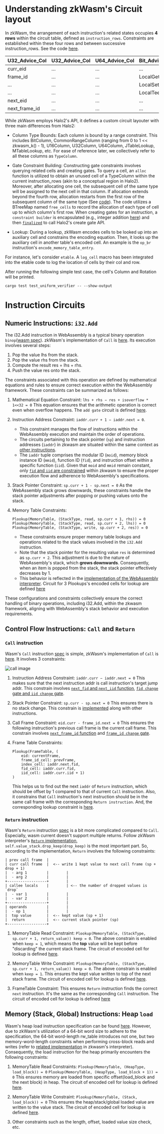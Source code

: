 # Understanding zkWasm's Circuit layout
In zkWasm, the arrangement of each instruction's related states occupies **4 rows** within the circuit table, defined as `instruction_rows`. Constraints are established within these four rows and between successive instruction_rows. See the code [here](./crates/zkwasm/src/circuits/etable/mod.rs#L219).

| U32_Advice_Col | U32_Advice_Col | U64_Advice_Col | Bit_Advice_Col | …         | Bit_Advice_Col | U8_Advice_Col | … |
|----------------|----------------|----------------|----------------|-----------|----------------|---------------|---|
| curr_eid       | …              | …              |    ...         | GlobalGet | Select         |   ...         |   |
|   frame_id   | …              | …              | LocalGet       | GlobalSet | Return         |   ...         |   |
| …              | …              | …              | LocalSet       | Const     | Bin            |   ...         |   |
| …              | …              | …              | LocalTee       | Drop      | Unary          |   ...         |   |
| next_eid       | …              | …              |    ...         | ... | 
| next_frame_id  | …              | …              |    ...         | ... | 

While zkWasm employs Halo2's API, it defines a custom circuit layouter with three main differences from Halo2:

- Column Type Bounds: Each column is bound by a range constraint. This includes BitColumn, CommonRangeColumn (ranging from 0 to 1 << zkwasm_k() - 1), U16Column, U32Column, U64Column, JTableLookup, MTableLookup, etc. For ease of reference later, we collectively refer to all these columns as `TypeColumn`.

- Gate Constraint Building: Constructing gate constraints involves querying related cells and creating gates. To query a cell, an `alloc` function is utilized to obtain an unused cell of a TypeColumn within the current instruction_rows (akin to a conceptual region in Halo2). Moreover, after allocating one cell, the subsequent cell of the same type will be assigned to the next cell in that column. If allocation extends beyond the fourth row, allocation restarts from the first row of the subsequent column of the same type (See [code](./crates/zkwasm/src/circuits/etable/allocator.rs#L335)). The code utilizes a BTreeMap named `free_cells` to record the allocation of each type of cell up to which column's first row. When creating gates for an instruction, a `constraint builder` is encapsulated (e.g., integer addition [here](./crates/zkwasm/src/circuits/etable/op_configure/op_bin.rs#L168)) and then [`finalized`](./crates/zkwasm/src/circuits/etable/constraint_builder.rs#L61) to call Halo2's create gate API.

- Lookup: During a lookup, zkWasm encodes cells to be looked up into an auxiliary cell and constrains the encoding equation. Then, it looks up the auxiliary cell in another table's encoded cell. An example is the `op_br` instruction's `encode_memory_table_entry`.

For instance, let's consider `etable`. A `log_cell` macro has been integrated into the etable code to log the location of cells by their col and row.

After running the following simple test case, the cell's Column and Rotation will be printed.
```
cargo test test_uniform_verifier -- --show-output
```

# Instruction Circuits
## Numeric Instructions: `i32.Add`
The i32.Add instruction in WebAssembly is a typical binary operation `binop`([wasm spec](https://webassembly.github.io/spec/core/exec/instructions.html#t-mathsf-xref-syntax-instructions-syntax-binop-mathit-binop)). zkWasm's implementation of `Call` is [here](https://github.com/DelphinusLab/wasmi/blob/99157e5054d3559a89843890faefca01d1bf8444/src/runner.rs#L2716). Its execution involves several steps:

1. Pop the value lhs from the stack.
2. Pop the value rhs from the stack.
3. Compute the result res = lhs + rhs.
4. Push the value res onto the stack.

The constraints associated with this operation are defined by mathematical equations and rules to ensure correct execution within the WebAssembly framework. These constraints can be summarized as follows:

1. Mathematical Equation Constraint:
    `lhs + rhs − res + isoverflow * 1<<32 = 0`
    This equation ensures that the arithmetic operation is correct even when overflow happens.  The `add gate` circuit is defined [here](./crates/zkwasm/src/circuits/etable/op_configure/op_bin.rs#L168).

2. Instruction Address Constraint:
    `iaddr.curr + 1 − iaddr.next = 0`.
    - This constraint manages the flow of instructions within the WebAssembly execution and maintain the order of operations. 
    - The circuits pertaining to the stack pointer (`sp`) and instruction addresses (`iaddr`) in zkwasm are situated within the same context as [other instructions](./crates/zkwasm/src/circuits/etable/mod.rs#L491). 
    - The `iaddr` tuple comprises the modular ID (`moid`), memory block instance ID (`mmid`), function ID (`fid`), and instruction offset within a specific function (`iid`). Given that `moid` and `mmid` remain constant, only [`fid` and `iid` are constrained](./crates/zkwasm/src/circuits/etable/mod.rs#L542) within zkwasm to ensure the proper execution flow and adherence to WebAssembly's specifications.

3. Stack Pointer Constraint:
    `sp.curr + 1 - sp.next = 0`
    As the WebAssembly stack grows downwards, these constraints handle the stack pointer adjustments after popping or pushing values onto the stack.

4. Memory Table Constraints:
    ```
    Plookup(MemoryTable, (StackType, read, sp.curr + 1, rhs)) = 0
    Plookup(MemoryTable, (StackType, read, sp.curr + 2, lhs)) = 0
    Plookup(MemoryTable, (StackType, write, sp.curr + 2, res)) = 0
    ```
    - These constraints ensure proper memory table lookups and operations related to the stack values involved in the `i32.Add` instruction. 
    - Note that the stack pointer for the resulting value `res` is determined as `sp.curr + 2`. This adjustment is due to the nature of WebAssembly's stack, which **grows downwards**. Consequently, when an item is popped from the stack, the stack pointer effectively decreases by 1. 
    - This behavior is reflected in the [implementation of the WebAssembly interpreter](./third-party/wasmi/wasmi_v1/src/engine/value_stack.rs#L186). Circuit for 3 Plookups's encoded cells for lookup are defined [here](./crates/zkwasm/src/circuits/etable/op_configure/op_bin.rs#L106) 

These configurations and constraints collectively ensure the correct handling of binary operations, including i32.Add, within the zkwasm framework, aligning with WebAssembly's stack behavior and execution requirements.

## Control Flow Instructions: `Call` and `Return` 

### `Call` instruction
Wasm's `Call` instruction [spec](https://webassembly.github.io/spec/core/exec/instructions.html#xref-syntax-instructions-syntax-instr-control-mathsf-call-x) is simple, zkWasm's implementation of `Call` is [here](https://github.com/DelphinusLab/wasmi/blob/99157e5054d3559a89843890faefca01d1bf8444/src/runner.rs#L2127).  It involves 3 constraints:

![call image](./images/call.png)

1. Instruction Address Constraint:
    `iaddr.curr − iaddr.next = 0`
    This makes sure that the next instruction addr is call instruction's target jump addr. This constrain involves [`next_fid` and `next_iid` function](./crates/zkwasm/src/circuits/etable/op_configure/op_call.rs#L113), [`fid change` gate and `iid change` gate](./crates/zkwasm/src/circuits/etable/mod.rs#L542).

2. Stack Pointer Constraint:
    `sp.curr - sp.next = 0`
    This ensures there is no stack change. This constrain is [implemented](.crates/zkwasm/src/circuits/etable/mod.rs#L491) along with other instructions. 

3. Call Frame Constraint:
    `eid.curr - frame_id.next = 0`
    This ensures the following instruction's previous call frame is the current call frame. This constrain involves [`next_frame_id` function](./crates/zkwasm/src/circuits/etable/op_configure/op_call.rs#L113) and [`frame_id change` gate](./crates/zkwasm/src/circuits/etable/mod.rs#L568).

4. Frame Table Constraints:
    ```
    Plookup(FrameTable, (
        eid: currentFrame, 
        frame_id_cell: prevFrame, 
        index_cell: iaddr.next.fid, 
        fid_cell: iaddr.curr.fid, 
        iid_cell: iaddr.curr.iid + 1)
    )
    ```
    This helps us to find out the next `iaddr` of `Return` instruction, which should be offset by 1 compared to that of current `Call` instruction. Also, it constrains that `Call` instruction's next instruction should be in the same call frame with the corresponding `Return instruction`.
    And, the corresponding lookup constraint is [here](./crates/zkwasm/src/circuits/etable/op_configure/op_call.rs#L43). 

### `Return` instruction

Wasm's `Return` instruction [spec](https://webassembly.github.io/spec/core/exec/instructions.html#xref-syntax-instructions-syntax-instr-control-mathsf-return) is a bit more complicated compared to `Call`. Especially, wasm current doesn't support multiple returns. Follow zkWasm interpreter's [`Return` implementation](https://github.com/DelphinusLab/wasmi/blob/99157e5054d3559a89843890faefca01d1bf8444/src/runner.rs#L2062), `self.value_stack.drop_keep(drop_keep)` is the most important part. So, according to the implementation, `Return` involves the following constraints:

```
| prev call frame  |
| curr call frame  |  <-- write 1 kept value to next call frame (sp + drop + 1)
|  - arg 1         |        |
|  - arg 2         |        |
+------------------+        |
| callee locals    |        | <-- the number of dropped values is `drop`
|  - var 1         |        |
|  - var 2         |        |
+------------------+        |
| operands         |        |
|  - op 1          |        |
|  top value       |  <-- kept value (sp + 1)
|  return          |  <-- current stack pointer (sp)
+------------------+
```

1. MemoryTable Read Constraint:
    `Plookup(MemoryTable, (StackType, sp.curr + 1, return_value)) keep = 0`. 
    The above constrain is enabled when `keep = 1`, which means the **top** value will be kept before "discarding" the current stack frame. The circuit of encoded cell for lookup is defined [here](./crates/zkwasm/src/circuits/etable/op_configure/op_return.rs#L62).

2. MemoryTable Write Constraint:
    `Plookup(MemoryTable, (StackType, sp.curr + 1, return_value)) keep = 0`. 
    The above constrain is enabled when `keep = 1`. This ensures the kept value written to top of the next stack frame. The circuit of encoded cell for lookup is defined [here](./crates/zkwasm/src/circuits/etable/op_configure/op_return.rs#L72).

3. FrameTable Constraint:
    This ensures `Return` instruction finds the correct `next` instruction. It's the same as the corresponding `Call` instruction. The circuit of encoded cell for lookup is defined [here](./crates/zkwasm/src/circuits/etable/op_configure/op_return.rs#L83)

## Memory (Stack, Global) Instructions: Heap `load` 

Wasm's heap load instruction specification can be found [here](https://webassembly.github.io/spec/core/exec/instructions.html#t-mathsf-xref-syntax-instructions-syntax-instr-memory-mathsf-load-xref-syntax-instructions-syntax-memarg-mathit-memarg-and-t-mathsf-xref-syntax-instructions-syntax-instr-memory-mathsf-load-n-mathsf-xref-syntax-instructions-syntax-sx-mathit-sx-xref-syntax-instructions-syntax-memarg-mathit-memarg). However, due to zkWasm's utilization of a 64-bit word size to adhere to the specification, the 64-bit word-length rw_table introduces not one, but two memory-word-length constraints when performing cross-block reads and writes (refer to [related implementation](https://github.com/DelphinusLab/wasmi/blob/99157e5054d3559a89843890faefca01d1bf8444/src/runner.rs#L1130) in zkwasm's interpreter). Consequently, the load instruction for the heap primarily encounters the following constraints:

1. MemoryTable Read Constraints:
    `Plookup(MemoryTable, (HeapType, load_block)) = 0`
    `Plookup(MemoryTable, (HeapType, load_block + 1)) = 0`
    This ensures memory are loaded from specific offset(load_block and the next block) in heap. The circuit of encoded cell for lookup is defined [here](crates/zkwasm/src/circuits/etable/op_configure/op_load.rs#L149).

2. MemoryTable Write Constraint:
    `Plookup(MemoryTable, (Stack, load_block)) = 0`
    This ensures the heap/stack/global loaded value are written to the value stack. The circuit of encoded cell for lookup is defined [here](crates/zkwasm/src/circuits/etable/op_configure/op_load.rs#L171).

3. Other constraints such as the length, offset, loaded value size check, etc.